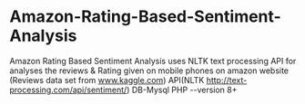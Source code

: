 # Amazon-Rating-Based-Sentiment-Analysis
Amazon Rating Based Sentiment Analysis uses NLTK text processing API for analyses the reviews &amp; Rating given on mobile phones on amazon website
(Reviews data set from www.kaggle.com)
API(NLTK http://text-processing.com/api/sentiment/)
DB-Mysql
PHP --version 8+
